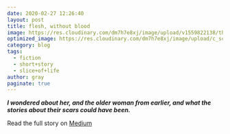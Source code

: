 ```yaml
---
date: 2020-02-27 12:26:40
layout: post
title: flesh, without blood
image: https://res.cloudinary.com/dm7h7e8xj/image/upload/v1559822138/theme9_v273a9.jpg
optimized_image: https://res.cloudinary.com/dm7h7e8xj/image/upload/c_scale,w_380/v1559822138/theme9_v273a9.jpg
category: blog
tags:
  - fiction
  - short+story
  - slice+of+life
author: gray
paginate: true
---
```



***I wondered about her, and the older woman from earlier, and what the stories about their scars could have been.***


Read the full story on <a href="https://medium.com/the-creative-cafe/flesh-without-blood-35553b6b0668">Medium</a>